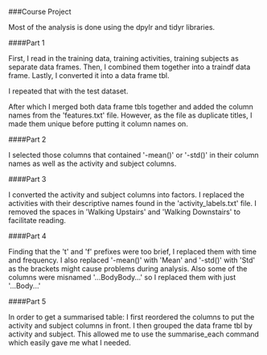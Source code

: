 ###Course Project

Most of the analysis is done using the dpylr and tidyr libraries.

####Part 1

First, I read in the training data, training activities, training subjects as separate data frames.
Then, I combined them together into a traindf data frame.
Lastly, I converted it into a data frame tbl.

I repeated that with the test dataset.

After which I merged both data frame tbls together and added the column names from the 'features.txt' file.
However, as the file as duplicate titles, I made them unique before putting it column names on.

####Part 2

I selected those columns that contained '-mean()' or '-std()' in their column names as well as the activity and subject columns.

####Part 3

I converted the activity and subject columns into factors.
I replaced the activities with their descriptive names found in the 'activity_labels.txt' file.
I removed the spaces in 'Walking Upstairs' and 'Walking Downstairs' to facilitate reading.

####Part 4

Finding that the 't' and 'f' prefixes were too brief, I replaced them with time and frequency.
I also replaced '-mean()' with 'Mean' and '-std()' with 'Std' as the brackets might cause problems during analysis.
Also some of the columns were misnamed '...BodyBody...' so I replaced them with just '...Body...'

####Part 5

In order to get a summarised table:
I first reordered the columns to put the activity and subject columns in front.
I then grouped the data frame tbl by activity and subject.
This allowed me to use the summarise_each command which easily gave me what I needed.